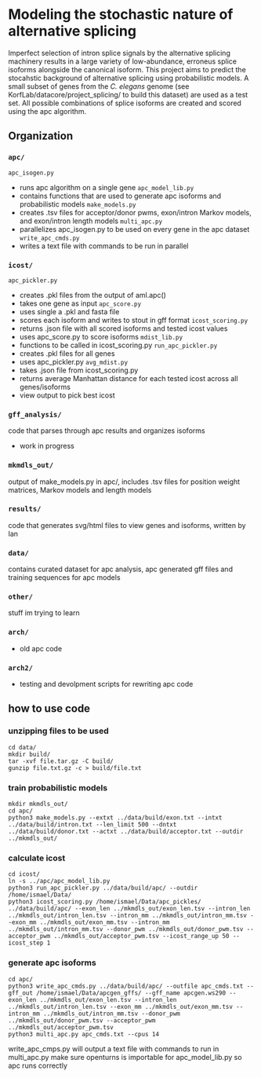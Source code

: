 # Modeling the stochastic nature of alternative splicing
Imperfect selection of intron splice signals by the alternative splicing machinery results in a large variety of low-abundance, erroneus splice isoforms alongside the canonical isoform. This project aims to predict the stocahstic background of alternative splicing using probabilistic models. A small subset of genes from the _C. elegans_ genome (see KorfLab/datacore/project_splicing/ to build this dataset) are used as a test set. All possible combinations of splice isoforms are created and scored using the apc algorithm.
## Organization
### ```apc/```
```apc_isogen.py```
+ runs apc algorithm on a single gene
```apc_model_lib.py```
+ contains functions that are used to generate apc isoforms and probabilistic models
```make_models.py```
+ creates .tsv files for acceptor/donor pwms, exon/intron Markov models, and exon/intron length models
```multi_apc.py```
+ parallelizes apc_isogen.py to be used on every gene in the apc dataset
```write_apc_cmds.py```
+ writes a text file with commands to be run in parallel  	   
### ```icost/```
```apc_pickler.py```
+ creates .pkl files from the output of aml.apc()
+ takes one gene as input
```apc_score.py```
+ uses single a .pkl and fasta file
+ scores each isoform and writes to stout in gff format
```icost_scoring.py```
+ returns .json file with all scored isoforms and tested icost values
+ uses apc_score.py to score isoforms
```mdist_lib.py```
+ functions to be called in icost_scoring.py
```run_apc_pickler.py```
+ creates .pkl files for all genes
+ uses apc_pickler.py
```avg_mdist.py```
+ takes .json file from icost_scoring.py
+ returns average Manhattan distance for each tested icost across all genes/isoforms
+ view output to pick best icost
### ```gff_analysis/```
code that parses through apc results and organizes isoforms
+ work in progress
### ```mkmdls_out/```
output of make_models.py in apc/, includes .tsv files for position weight matrices, Markov models and length models
### ```results/```
code that generates svg/html files to view genes and isoforms, written by Ian
### ```data/```
contains curated dataset for apc analysis, apc generated gff files and training sequences for apc models
### ```other/```
stuff im trying to learn
### ```arch/```
+ old apc code
### ```arch2/```
+ testing and devolpment scripts for rewriting apc code
## how to use code
### unzipping files to be used
```
cd data/
mkdir build/
tar -xvf file.tar.gz -C build/
gunzip file.txt.gz -c > build/file.txt
```
### train probabilistic models
```
mkdir mkmdls_out/
cd apc/
python3 make_models.py --extxt ../data/build/exon.txt --intxt ../data/build/intron.txt --len_limit 500 --dntxt ../data/build/donor.txt --actxt ../data/build/acceptor.txt --outdir ../mkmdls_out/
```
### calculate icost
```
cd icost/
ln -s ../apc/apc_model_lib.py
python3 run_apc_pickler.py ../data/build/apc/ --outdir /home/ismael/Data/
python3 icost_scoring.py /home/ismael/Data/apc_pickles/ ../data/build/apc/ --exon_len ../mkmdls_out/exon_len.tsv --intron_len ../mkmdls_out/intron_len.tsv --intron_mm ../mkmdls_out/intron_mm.tsv --exon_mm ../mkmdls_out/exon_mm.tsv --intron_mm ../mkmdls_out/intron_mm.tsv --donor_pwm ../mkmdls_out/donor_pwm.tsv --acceptor_pwm ../mkmdls_out/acceptor_pwm.tsv --icost_range_up 50 --icost_step 1
```
### generate apc isoforms
```
cd apc/
python3 write_apc_cmds.py ../data/build/apc/ --outfile apc_cmds.txt --gff_out /home/ismael/Data/apcgen_gffs/ --gff_name apcgen.ws290 --exon_len ../mkmdls_out/exon_len.tsv --intron_len ../mkmdls_out/intron_len.tsv --exon_mm ../mkmdls_out/exon_mm.tsv --intron_mm ../mkmdls_out/intron_mm.tsv --donor_pwm ../mkmdls_out/donor_pwm.tsv --acceptor_pwm ../mkmdls_out/acceptor_pwm.tsv
python3 multi_apc.py apc_cmds.txt --cpus 14
```
write_apc_cmps.py will output a text file with commands to run in multi_apc.py
make sure openturns is importable for apc_model_lib.py so apc runs correctly






